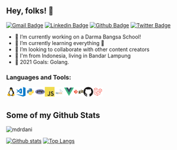 ## Hey, folks! 👋
[![Gmail Badge](https://img.shields.io/badge/-muhamaddani3004@gmail.com-c14438?style=flat&logo=Gmail&logoColor=white&link=mailto:muhamaddani3004@gmail.com)](mailto:muhamaddani3004@gmail.com) 
[![Linkedin Badge](https://img.shields.io/badge/-mdanir-0072b1?style=flat&logo=Linkedin&logoColor=white&link=https://www.linkedin.com/in/mdrdani/)](https://www.linkedin.com/in/mdanir/) [![Github Badge](https://img.shields.io/badge/-mdrdani-grey?style=flat&logo=github&logoColor=white&link=https://github.com/mdrdani/)](https://www.github.com/mdrdani/) [![Twitter Badge](https://img.shields.io/badge/-mdaniramanda-00acee?style=flat&logo=twitter&logoColor=white&link=https://twitter.com/mdaniramanda/)](https://www.twitter.com/mdaniramanda/)
- 🔭  I’m currently working on a Darma Bangsa School!
- 🌱  I’m currently learning everything 🤣
- 👯  I’m looking to collaborate with other content creators
- 👯  I'm from Indonesia, living in Bandar Lampung
- 🥅  2021 Goals: Golang.

### Languages and Tools:
<img align="left" alt="Linux" width="26px" src="https://raw.githubusercontent.com/github/explore/80688e429a7d4ef2fca1e82350fe8e3517d3494d/topics/linux/linux.png" />
<img align="left" alt="Visual Studio Code" width="26px" src="https://raw.githubusercontent.com/github/explore/80688e429a7d4ef2fca1e82350fe8e3517d3494d/topics/visual-studio-code/visual-studio-code.png" />
<img align="left" alt="Python" width="26px" src="https://raw.githubusercontent.com/github/explore/80688e429a7d4ef2fca1e82350fe8e3517d3494d/topics/python/python.png" />
<img align="left" alt="Php" width="26px" src="https://raw.githubusercontent.com/github/explore/80688e429a7d4ef2fca1e82350fe8e3517d3494d/topics/php/php.png" />
<img align="left" alt="JavaScript" width="26px" src="https://raw.githubusercontent.com/github/explore/80688e429a7d4ef2fca1e82350fe8e3517d3494d/topics/javascript/javascript.png" />
<img align="left" alt="MySQL" width="26px" src="https://raw.githubusercontent.com/github/explore/80688e429a7d4ef2fca1e82350fe8e3517d3494d/topics/mysql/mysql.png" />
<img align="left" alt="Vuejs" width="26px" src="https://raw.githubusercontent.com/github/explore/80688e429a7d4ef2fca1e82350fe8e3517d3494d/topics/vue/vue.png" />
<img align="left" alt="Git" width="26px" src="https://raw.githubusercontent.com/github/explore/80688e429a7d4ef2fca1e82350fe8e3517d3494d/topics/git/git.png" />
<img align="left" alt="GitHub" width="26px" src="https://raw.githubusercontent.com/github/explore/78df643247d429f6cc873026c0622819ad797942/topics/github/github.png" />
<img align="left" alt="Laravel" width="26px" src="https://raw.githubusercontent.com/github/explore/e94815998e4e0713912fed477a1f346ec04c3da2/topics/laravel/laravel.png" />
<br>
<br>

## Some of my Github Stats
<p align=left> <img src=https://komarev.com/ghpvc/?username=mdrdani alt=mdrdani /> </p>

[![Github stats](https://github-readme-stats.vercel.app/api?username=mdrdani&show_icons=true&include_all_commits=true&theme=vue-dark)](https://github.com/mdrdani/github-readme-stats)
[![Top Langs](https://github-readme-stats.vercel.app/api/top-langs/?username=mdrdani&layout=compact&theme=vue-dark)](https://github.com/mdrdani/github-readme-stats)

